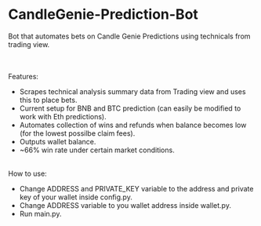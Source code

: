 # CandleGenie-Prediction-Bot
Bot that automates bets on Candle Genie Predictions using technicals from trading view.

<br /><br />
Features:
- Scrapes technical analysis summary data from Trading view and uses this to place bets.
- Current setup for BNB and BTC prediction (can easily be modified to work with Eth predictions).
- Automates collection of wins and refunds when balance becomes low (for the lowest possilbe claim fees).
- Outputs wallet balance.
- ~66% win rate under certain market conditions.
<br /><br />


How to use:
- Change ADDRESS and PRIVATE_KEY variable to the address and private key of your wallet inside config.py.
- Change ADDRESS variable to you wallet address inside wallet.py.
- Run main.py. 
